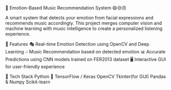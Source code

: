 🎵 Emotion-Based Music Recommendation System 😄😢😠

A smart system that detects your emotion from facial expressions and recommends music accordingly. This project merges computer vision and machine learning with music intelligence to create a personalized listening experience.


🚀 Features
🎭 Real-time Emotion Detection using OpenCV and Deep Learning
🎶 Music Recommendation based on detected emotion
📊 Accurate Predictions using CNN models trained on FER2013 dataset
🖥️ Interactive GUI for user-friendly experience


🧰 Tech Stack
Python 🐍
TensorFlow / Keras
OpenCV
Tkinter(for GUI)
Pandas & Numpy
Scikit-learn
